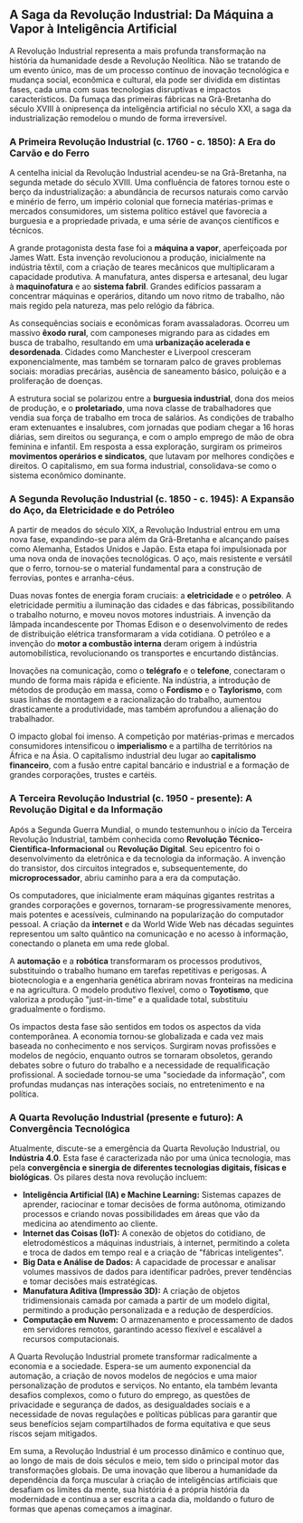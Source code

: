 ## A Saga da Revolução Industrial: Da Máquina a Vapor à Inteligência Artificial

A Revolução Industrial representa a mais profunda transformação na história da humanidade desde a Revolução Neolítica. Não se tratando de um evento único, mas de um processo contínuo de inovação tecnológica e mudança social, econômica e cultural, ela pode ser dividida em distintas fases, cada uma com suas tecnologias disruptivas e impactos característicos. Da fumaça das primeiras fábricas na Grã-Bretanha do século XVIII à onipresença da inteligência artificial no século XXI, a saga da industrialização remodelou o mundo de forma irreversível.

### A Primeira Revolução Industrial (c. 1760 - c. 1850): A Era do Carvão e do Ferro

A centelha inicial da Revolução Industrial acendeu-se na Grã-Bretanha, na segunda metade do século XVIII. Uma confluência de fatores tornou este o berço da industrialização: a abundância de recursos naturais como carvão e minério de ferro, um império colonial que fornecia matérias-primas e mercados consumidores, um sistema político estável que favorecia a burguesia e a propriedade privada, e uma série de avanços científicos e técnicos.

A grande protagonista desta fase foi a **máquina a vapor**, aperfeiçoada por James Watt. Esta invenção revolucionou a produção, inicialmente na indústria têxtil, com a criação de teares mecânicos que multiplicaram a capacidade produtiva. A manufatura, antes dispersa e artesanal, deu lugar à **maquinofatura** e ao **sistema fabril**. Grandes edifícios passaram a concentrar máquinas e operários, ditando um novo ritmo de trabalho, não mais regido pela natureza, mas pelo relógio da fábrica.

As consequências sociais e econômicas foram avassaladoras. Ocorreu um massivo **êxodo rural**, com camponeses migrando para as cidades em busca de trabalho, resultando em uma **urbanização acelerada e desordenada**. Cidades como Manchester e Liverpool cresceram exponencialmente, mas também se tornaram palco de graves problemas sociais: moradias precárias, ausência de saneamento básico, poluição e a proliferação de doenças.

A estrutura social se polarizou entre a **burguesia industrial**, dona dos meios de produção, e o **proletariado**, uma nova classe de trabalhadores que vendia sua força de trabalho em troca de salários. As condições de trabalho eram extenuantes e insalubres, com jornadas que podiam chegar a 16 horas diárias, sem direitos ou segurança, e com o amplo emprego de mão de obra feminina e infantil. Em resposta a essa exploração, surgiram os primeiros **movimentos operários e sindicatos**, que lutavam por melhores condições e direitos. O capitalismo, em sua forma industrial, consolidava-se como o sistema econômico dominante.

### A Segunda Revolução Industrial (c. 1850 - c. 1945): A Expansão do Aço, da Eletricidade e do Petróleo

A partir de meados do século XIX, a Revolução Industrial entrou em uma nova fase, expandindo-se para além da Grã-Bretanha e alcançando países como Alemanha, Estados Unidos e Japão. Esta etapa foi impulsionada por uma nova onda de inovações tecnológicas. O aço, mais resistente e versátil que o ferro, tornou-se o material fundamental para a construção de ferrovias, pontes e arranha-céus.

Duas novas fontes de energia foram cruciais: a **eletricidade** e o **petróleo**. A eletricidade permitiu a iluminação das cidades e das fábricas, possibilitando o trabalho noturno, e moveu novos motores industriais. A invenção da lâmpada incandescente por Thomas Edison e o desenvolvimento de redes de distribuição elétrica transformaram a vida cotidiana. O petróleo e a invenção do **motor a combustão interna** deram origem à indústria automobilística, revolucionando os transportes e encurtando distâncias.

Inovações na comunicação, como o **telégrafo** e o **telefone**, conectaram o mundo de forma mais rápida e eficiente. Na indústria, a introdução de métodos de produção em massa, como o **Fordismo** e o **Taylorismo**, com suas linhas de montagem e a racionalização do trabalho, aumentou drasticamente a produtividade, mas também aprofundou a alienação do trabalhador.

O impacto global foi imenso. A competição por matérias-primas e mercados consumidores intensificou o **imperialismo** e a partilha de territórios na África e na Ásia. O capitalismo industrial deu lugar ao **capitalismo financeiro**, com a fusão entre capital bancário e industrial e a formação de grandes corporações, trustes e cartéis.

### A Terceira Revolução Industrial (c. 1950 - presente): A Revolução Digital e da Informação

Após a Segunda Guerra Mundial, o mundo testemunhou o início da Terceira Revolução Industrial, também conhecida como **Revolução Técnico-Científica-Informacional** ou **Revolução Digital**. Seu epicentro foi o desenvolvimento da eletrônica e da tecnologia da informação. A invenção do transistor, dos circuitos integrados e, subsequentemente, do **microprocessador**, abriu caminho para a era da computação.

Os computadores, que inicialmente eram máquinas gigantes restritas a grandes corporações e governos, tornaram-se progressivamente menores, mais potentes e acessíveis, culminando na popularização do computador pessoal. A criação da **internet** e da World Wide Web nas décadas seguintes representou um salto quântico na comunicação e no acesso à informação, conectando o planeta em uma rede global.

A **automação** e a **robótica** transformaram os processos produtivos, substituindo o trabalho humano em tarefas repetitivas e perigosas. A biotecnologia e a engenharia genética abriram novas fronteiras na medicina e na agricultura. O modelo produtivo flexível, como o **Toyotismo**, que valoriza a produção "just-in-time" e a qualidade total, substituiu gradualmente o fordismo.

Os impactos desta fase são sentidos em todos os aspectos da vida contemporânea. A economia tornou-se globalizada e cada vez mais baseada no conhecimento e nos serviços. Surgiram novas profissões e modelos de negócio, enquanto outros se tornaram obsoletos, gerando debates sobre o futuro do trabalho e a necessidade de requalificação profissional. A sociedade tornou-se uma "sociedade da informação", com profundas mudanças nas interações sociais, no entretenimento e na política.

### A Quarta Revolução Industrial (presente e futuro): A Convergência Tecnológica

Atualmente, discute-se a emergência da Quarta Revolução Industrial, ou **Indústria 4.0**. Esta fase é caracterizada não por uma única tecnologia, mas pela **convergência e sinergia de diferentes tecnologias digitais, físicas e biológicas**. Os pilares desta nova revolução incluem:

- **Inteligência Artificial (IA) e Machine Learning:** Sistemas capazes de aprender, raciocinar e tomar decisões de forma autônoma, otimizando processos e criando novas possibilidades em áreas que vão da medicina ao atendimento ao cliente.
- **Internet das Coisas (IoT):** A conexão de objetos do cotidiano, de eletrodomésticos a máquinas industriais, à internet, permitindo a coleta e troca de dados em tempo real e a criação de "fábricas inteligentes".
- **Big Data e Análise de Dados:** A capacidade de processar e analisar volumes massivos de dados para identificar padrões, prever tendências e tomar decisões mais estratégicas.
- **Manufatura Aditiva (Impressão 3D):** A criação de objetos tridimensionais camada por camada a partir de um modelo digital, permitindo a produção personalizada e a redução de desperdícios.
- **Computação em Nuvem:** O armazenamento e processamento de dados em servidores remotos, garantindo acesso flexível e escalável a recursos computacionais.

A Quarta Revolução Industrial promete transformar radicalmente a economia e a sociedade. Espera-se um aumento exponencial da automação, a criação de novos modelos de negócios e uma maior personalização de produtos e serviços. No entanto, ela também levanta desafios complexos, como o futuro do emprego, as questões de privacidade e segurança de dados, as desigualdades sociais e a necessidade de novas regulações e políticas públicas para garantir que seus benefícios sejam compartilhados de forma equitativa e que seus riscos sejam mitigados.

Em suma, a Revolução Industrial é um processo dinâmico e contínuo que, ao longo de mais de dois séculos e meio, tem sido o principal motor das transformações globais. De uma inovação que liberou a humanidade da dependência da força muscular à criação de inteligências artificiais que desafiam os limites da mente, sua história é a própria história da modernidade e continua a ser escrita a cada dia, moldando o futuro de formas que apenas começamos a imaginar.
